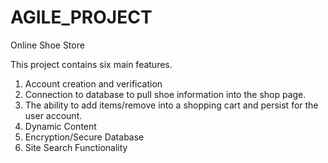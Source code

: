 # AGILE_PROJECT
Online Shoe Store

This project contains six main features.
1. Account creation and verification
2. Connection to database to pull shoe 
    information into the shop page.
3. The ability to add items/remove into a shopping
    cart and persist for the user account.
4. Dynamic Content
5. Encryption/Secure Database
6. Site Search Functionality
     

